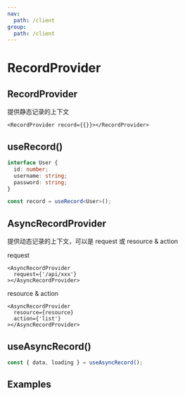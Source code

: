```yaml
---
nav:
  path: /client
group:
  path: /client
---
```


# RecordProvider

## RecordProvider

提供静态记录的上下文

```tsx | pure
<RecordProvider record={{}}></RecordProvider>
```

## useRecord()

```ts
interface User {
  id: number;
  username: string;
  password: string;
}

const record = useRecord<User>();
```

## AsyncRecordProvider

提供动态记录的上下文，可以是 request 或 resource & action

request

```tsx | pure
<AsyncRecordProvider
  request={'/api/xxx'}
></AsyncRecordProvider>
```

resource & action

```tsx | pure
<AsyncRecordProvider
  resource={resource}
  action={'list'}
></AsyncRecordProvider>
```

## useAsyncRecord()

```ts
const { data, loading } = useAsyncRecord();
```

## Examples

<code src="./demos/demo1.tsx"/>
